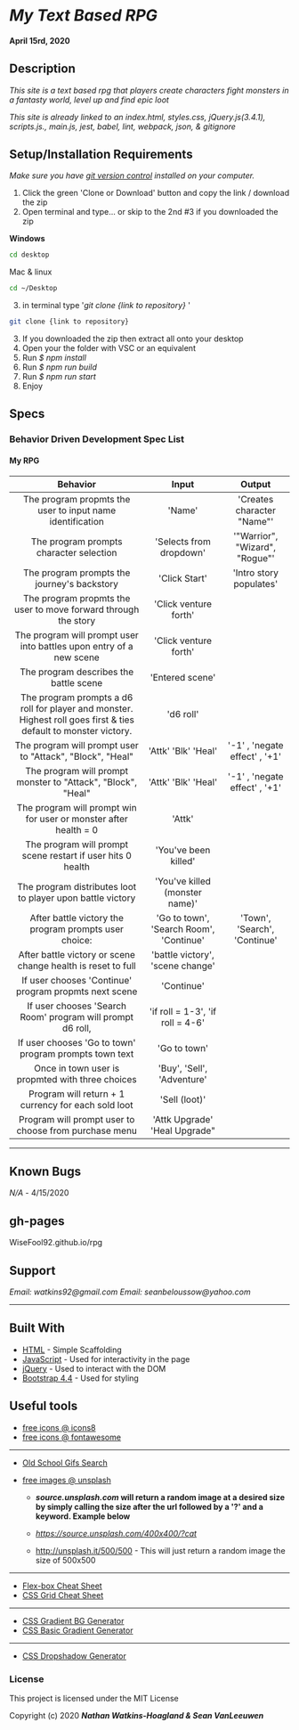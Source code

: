 # _My Text Based RPG_

#### April 15rd, 2020

## Description

_This site is a text based rpg that players create characters fight monsters in a fantasty world, level up and find epic loot_

_This site is already linked to an index.html, styles.css, jQuery.js(3.4.1), scripts.js., main.js, jest, babel, lint, webpack, json, & gitignore_

## Setup/Installation Requirements

_Make sure you have [git version control](https://git-scm.com/downloads) installed on your computer._

1. Click the green 'Clone or Download' button and copy the link / download the zip
2. Open terminal and type... or skip to the 2nd #3 if you downloaded the zip

**Windows**

```sh
cd desktop
```

Mac & linux

```sh
cd ~/Desktop
```

3.  in terminal type '_git clone {link to repository}_ '

```sh
git clone {link to repository}
```
3. If you downloaded the zip then extract all onto your desktop
4. Open your the folder with VSC or an equivalent
5. Run _$ npm install_
6. Run _$ npm run build_
7. Run _$ npm run start_
8. Enjoy

## Specs

### Behavior Driven Development Spec List
#### My RPG
|                          Behavior                          | Input  | Output  |
| :--------------------------------------------------------: | :----: | :-----: |
| The program propmts the user to input name identification | 'Name' | 'Creates character "Name"' |
| The program prompts character selection | 'Selects from dropdown' | '"Warrior", "Wizard", "Rogue"' |
| The program prompts the journey's backstory | 'Click Start' | 'Intro story populates' |
| The program propmts the user to move forward through the story | 'Click venture forth' | | 'Character moves to next prompt' |
| The program will prompt user into battles upon entry of a new scene | 'Click venture forth' | | 'Battle Ensues' |
| The program describes the battle scene | 'Entered scene' | | 'Battle Location/Opponent description' |
| The program prompts a d6 roll for player and monster. Highest roll goes first & ties default to monster victory. | 'd6 roll' | | 'highest number goes first, ties default to monster victory' |
| The program will prompt user to "Attack", "Block", "Heal" |  'Attk' 'Blk' 'Heal' | '-1' , 'negate effect' , '+1' |
| The program will prompt monster to "Attack", "Block", "Heal" |  'Attk' 'Blk' 'Heal' | '-1' , 'negate effect' , '+1' |
| The program will prompt win for user or monster after health = 0 | 'Attk' | | 'Hit' -1 Health |
| The program will prompt scene restart if user hits 0 health | 'You've been killed' | | 'Scene restart' |
| The program distributes loot to player upon battle victory | 'You've killed (monster name)' | | 'Received (loot) from (monster name)'
| After battle victory the program prompts user choice: | 'Go to town', 'Search Room', 'Continue' | 'Town', 'Search', 'Continue' |
| After battle victory or scene change health is reset to full | 'battle victory', 'scene change' | | 'Health reset to full' |
| If user chooses 'Continue' program propmts next scene | 'Continue' | | 'Next Scene' |
| If user chooses 'Search Room' program will prompt d6 roll, | 'if roll = 1-3', 'if roll = 4-6'| | 'user fights duplicate monster', 'user gains two pieces of loot' |
| If user chooses 'Go to town' program prompts town text | 'Go to town' | | 'Welcome to town, would you like to sell loot at the Merchant to buy goods?' |
| Once in town user is propmted with three choices | 'Buy', 'Sell', 'Adventure' | | 'Buy from merchant', 'Sell to merchant', 'Go back to adventuring' |
| Program will return + 1 currency for each sold loot| 'Sell (loot)' | | '+1 Currency' |
| Program will prompt user to choose from purchase menu | 'Attk Upgrade' 'Heal Upgrade" | | '+ 1 hit points' '+ 1 Healing' |

---
## Known Bugs

_N/A_ - 4/15/2020

## gh-pages

WiseFool92.github.io/rpg

## Support

_Email: watkins92@gmail.com_
_Email: seanbeloussow@yahoo.com_

---
## Built With

- [HTML](https://developer.mozilla.org/en-US/docs/Web/HTML) - Simple Scaffolding
- [JavaScript](https://developer.mozilla.org/en-US/docs/Web/JavaScript) - Used for interactivity in the page
- [jQuery](https://jquery.com/) - Used to interact with the DOM
- [Bootstrap 4.4](https://getbootstrap.com/) - Used for styling

## Useful tools

- [free icons @ icons8](https://icons8.com/)
- [free icons @ fontawesome](https://fontawesome.com/)

---

- [Old School Gifs Search](https://gifcities.org/)
- [free images @ unsplash](https://unsplash.com/)

  - **_source.unsplash.com_ will return a random image at a desired size by simply calling the size after the url followed by a '?' and a keyword. Example below**

  - _https://source.unsplash.com/400x400/?cat_
  - http://unsplash.it/500/500 - This will just return a random image the size of 500x500

---

- [Flex-box Cheat Sheet](http://yoksel.github.io/flex-cheatsheet/)
- [CSS Grid Cheat Sheet](http://grid.malven.co/)

---

- [CSS Gradient BG Generator](https://mycolor.space/gradient)
- [CSS Basic Gradient Generator](https://cssgradient.io/)

---

- [CSS Dropshadow Generator](https://cssgenerator.org/box-shadow-css-generator.html)

### License

This project is licensed under the MIT License

Copyright (c) 2020 **_Nathan Watkins-Hoagland & Sean VanLeeuwen_**
